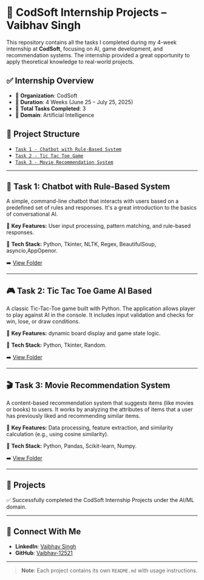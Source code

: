 # 💼 CodSoft Internship Projects – Vaibhav Singh

This repository contains all the tasks I completed during my 4-week internship at **CodSoft**, focusing on AI, game development, and recommendation systems. The internship provided a great opportunity to apply theoretical knowledge to real-world projects.

## ✅ Internship Overview

- 🏢 **Organization**: CodSoft  
- 📅 **Duration**: 4 Weeks (June 25 – July 25, 2025)  
- 📂 **Total Tasks Completed**: 3  
- 📍 **Domain**: Artificial Intelligence  


## 📁 Project Structure

- [`Task 1 - Chatbot with Rule-Based System`](./TASK%201%20CHATBOT/)
- [`Task 2 - Tic Tac Toe Game`](./TASK%202%20%20%20TIC%20TAC%20TOE/)
- [`Task 3 - Movie Recommendation System`](./TASK%203%20RECOMMENDATION%20SYSTEM/)

---

## 🧠 Task 1: Chatbot with Rule-Based System

A simple, command-line chatbot that interacts with users based on a predefined set of rules and responses. It's a great introduction to the basics of conversational AI.

📌 **Key Features:** User input processing, pattern matching, and rule-based responses.

📌 **Tech Stack:** Python, Tkinter, NLTK, Regex, BeautifulSoup, asyncio,AppOpenor.

➡️ [View Folder](./TASK%201%20CHATBOT/)

---

## 🎮 Task 2: Tic Tac Toe Game AI Based

A classic Tic-Tac-Toe game built with Python. The application allows player to play against AI in the console. It includes input validation and checks for win, lose, or draw conditions.

📌 **Key Features:** dynamic board display and game state logic.

📌 **Tech Stack:** Python, Tkinter, Random.

➡️ [View Folder](./TASK%202%20%20%20TIC%20TAC%20TOE/)

---

## 🎬 Task 3: Movie Recommendation System

A content-based recommendation system that suggests items (like movies or books) to users. It works by analyzing the attributes of items that a user has previously liked and recommending similar items.

📌 **Key Features:** Data processing, feature extraction, and similarity calculation (e.g., using cosine similarity).

📌 **Tech Stack:** Python, Pandas, Scikit-learn, Numpy.

➡️ [View Folder](./TASK%203%20RECOMMENDATION%20SYSTEM/)

---

## 📜 Projects

✅ Successfully completed the CodSoft Internship Projects under the AI/ML domain.

---

## 🔗 Connect With Me

- **LinkedIn**: [Vaibhav Singh](https://www.linkedin.com/in/vaibhavsingh125)
- **GitHub**: [Vaibhav-12521](https://github.com/Vaibhav-12521)

---

> **Note**: Each project contains its own `README.md` with usage instructions.
